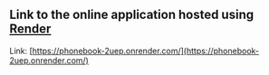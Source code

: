 ## Link to the online application hosted using [Render](https://render.com/)
Link: [https://phonebook-2uep.onrender.com/](https://phonebook-2uep.onrender.com/)